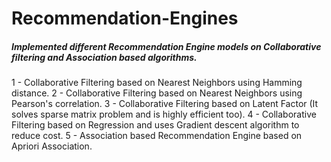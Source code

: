 # Recommendation-Engines
##### Implemented different Recommendation Engine models on Collaborative filtering and Association based algorithms.

1 - Collaborative Filtering based on Nearest Neighbors using Hamming distance.
2 - Collaborative Filtering based on Nearest Neighbors using Pearson's correlation.
3 - Collaborative Filtering based on Latent Factor (It solves sparse matrix problem and is highly efficient too).
4 - Collaborative Filtering based on Regression and uses Gradient descent algorithm to reduce cost.
5 - Association based Recommendation Engine based on Apriori Association.
